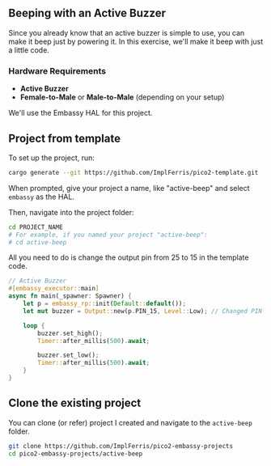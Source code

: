 ## Beeping with an Active Buzzer

Since you already know that an active buzzer is simple to use, you can make it beep just by powering it. In this exercise, we'll make it beep with just a little code.


### Hardware Requirements
- **Active Buzzer**
- **Female-to-Male** or **Male-to-Male** (depending on your setup)

We'll use the Embassy HAL for this project.


## Project from template

To set up the project, run:
```sh
cargo generate --git https://github.com/ImplFerris/pico2-template.git
```
When prompted, give your project a name, like "active-beep" and select `embassy` as the HAL.

Then, navigate into the project folder:
```sh
cd PROJECT_NAME
# For example, if you named your project "active-beep":
# cd active-beep
```

All you need to do is change the output pin from 25 to 15 in the template code.

```rust
// Active Buzzer
#[embassy_executor::main]
async fn main(_spawner: Spawner) {
    let p = embassy_rp::init(Default::default());
    let mut buzzer = Output::new(p.PIN_15, Level::Low); // Changed PIN number to 15

    loop {
        buzzer.set_high();
        Timer::after_millis(500).await;

        buzzer.set_low();
        Timer::after_millis(500).await;
    }
}
```


## Clone the existing project
You can clone (or refer) project I created and navigate to the `active-beep` folder.

```sh
git clone https://github.com/ImplFerris/pico2-embassy-projects
cd pico2-embassy-projects/active-beep
```

